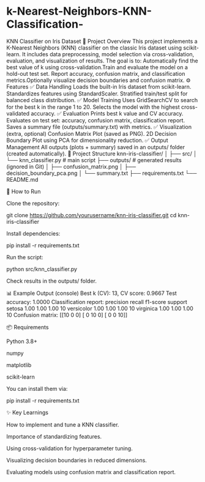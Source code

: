 # k-Nearest-Neighbors-KNN-Classification-
KNN Classifier on Iris Dataset
📌 Project Overview
This project implements a K-Nearest Neighbors (KNN) classifier on the classic Iris dataset using scikit-learn.
It includes data preprocessing, model selection via cross-validation, evaluation, and visualization of results.
The goal is to:
Automatically find the best value of k using cross-validation.Train and evaluate the model on a hold-out test set.
Report accuracy, confusion matrix, and classification metrics.Optionally visualize decision boundaries and confusion matrix.
⚙️ Features
✅ Data Handling
Loads the built-in Iris dataset from scikit-learn.
Standardizes features using StandardScaler.
Stratified train/test split for balanced class distribution.
✅ Model Training
Uses GridSearchCV to search for the best k in the range 1 to 20.
Selects the model with the highest cross-validated accuracy.
✅ Evaluation
Prints best k value and CV accuracy.
Evaluates on test set: accuracy, confusion matrix, classification report.
Saves a summary file (outputs/summary.txt) with metrics.
✅ Visualization (extra, optional)
Confusion Matrix Plot (saved as PNG).
2D Decision Boundary Plot using PCA for dimensionality reduction.
✅ Output Management
All outputs (plots + summary) saved in an outputs/ folder (created automatically).
📂 Project Structure
knn-iris-classifier/
│
├── src/
│   └── knn_classifier.py   # main script
├── outputs/                # generated results (ignored in Git)
│   ├── confusion_matrix.png
│   ├── decision_boundary_pca.png
│   └── summary.txt
├── requirements.txt
└── README.md

🚀 How to Run

Clone the repository:

git clone https://github.com/yourusername/knn-iris-classifier.git
cd knn-iris-classifier


Install dependencies:

pip install -r requirements.txt


Run the script:

python src/knn_classifier.py


Check results in the outputs/ folder.

📊 Example Output (console)
Best k (CV): 13, CV score: 0.9667
Test accuracy: 1.0000
Classification report:
               precision    recall  f1-score   support
    setosa       1.00      1.00      1.00        10
versicolor       1.00      1.00      1.00        10
 virginica       1.00      1.00      1.00        10
Confusion matrix:
 [[10  0  0]
  [ 0 10  0]
  [ 0  0 10]]

📦 Requirements

Python 3.8+

numpy

matplotlib

scikit-learn

You can install them via:

pip install -r requirements.txt

✨ Key Learnings

How to implement and tune a KNN classifier.

Importance of standardizing features.

Using cross-validation for hyperparameter tuning.

Visualizing decision boundaries in reduced dimensions.

Evaluating models using confusion matrix and classification report.
